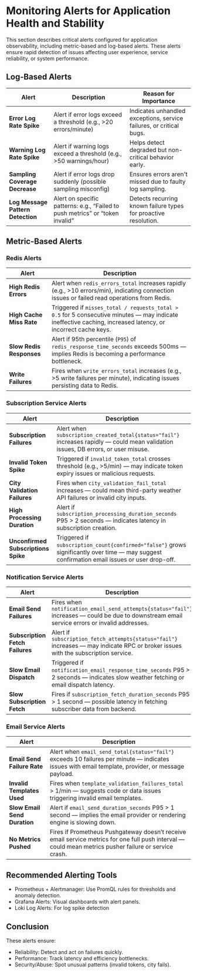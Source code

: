 # Monitoring Alerts for Application Health and Stability

This section describes critical alerts configured for application observability, including metric-based and log-based
alerts. These alerts ensure rapid detection of issues affecting user experience, service reliability, or system
performance.

## Log-Based Alerts

| Alert                             | Description                                                                   | Reason for Importance                                               |
|-----------------------------------|-------------------------------------------------------------------------------|---------------------------------------------------------------------|
| **Error Log Rate Spike**          | Alert if error logs exceed a threshold (e.g., >20 errors/minute)              | Indicates unhandled exceptions, service failures, or critical bugs. |
| **Warning Log Rate Spike**        | Alert if warning logs exceed a threshold (e.g., >50 warnings/hour)            | Helps detect degraded but non-critical behavior early.              |
| **Sampling Coverage Decrease**    | Alert if error logs drop suddenly (possible sampling misconfig)               | Ensures errors aren't missed due to faulty log sampling.            |
| **Log Message Pattern Detection** | Alert on specific patterns: e.g., “Failed to push metrics” or “token invalid” | Detects recurring known failure types for proactive resolution.     |

## Metric-Based Alerts

### Redis Alerts

| Alert                    | Description                                                                                                                                                  |
|--------------------------|--------------------------------------------------------------------------------------------------------------------------------------------------------------|
| **High Redis Errors**    | Alert when `redis_errors_total` increases rapidly (e.g., >10 errors/min), indicating connection issues or failed read operations from Redis.                 |
| **High Cache Miss Rate** | Triggered if `misses_total / requests_total > 0.5` for 5 consecutive minutes — may indicate ineffective caching, increased latency, or incorrect cache keys. |
| **Slow Redis Responses** | Alert if 95th percentile (`P95`) of `redis_response_time_seconds` exceeds 500ms — implies Redis is becoming a performance bottleneck.                        |
| **Write Failures**       | Fires when `write_errors_total` increases (e.g., >5 write failures per minute), indicating issues persisting data to Redis.                                  |

### Subscription Service Alerts

| Alert                               | Description                                                                                                                                  |
|-------------------------------------|----------------------------------------------------------------------------------------------------------------------------------------------|
| **Subscription Failures**           | Alert when `subscription_created_total{status="fail"}` increases rapidly — could mean validation issues, DB errors, or user misuse.          |
| **Invalid Token Spike**             | Triggered if `invalid_token_total` crosses threshold (e.g., >5/min) — may indicate token expiry issues or malicious requests.                |
| **City Validation Failures**        | Fires when `city_validation_fail_total` increases — could mean third-party weather API failures or invalid city inputs.                      |
| **High Processing Duration**        | Alert if `subscription_processing_duration_seconds` P95 > 2 seconds — indicates latency in subscription creation.                            |
| **Unconfirmed Subscriptions Spike** | Triggered if `subscription_count{confirmed="false"}` grows significantly over time — may suggest confirmation email issues or user drop-off. |

### Notification Service Alerts

| Alert                           | Description                                                                                                                                    |
|---------------------------------|------------------------------------------------------------------------------------------------------------------------------------------------|
| **Email Send Failures**         | Fires when `notification_email_send_attempts{status="fail"}` increases — could be due to downstream email service errors or invalid addresses. |
| **Subscription Fetch Failures** | Alert if `subscription_fetch_attempts{status="fail"}` increases — may indicate RPC or broker issues with the subscription service.             |
| **Slow Email Dispatch**         | Triggered if `notification_email_response_time_seconds` P95 > 2 seconds — indicates slow weather fetching or email dispatch latency.           |
| **Slow Subscription Fetch**     | Fires if `subscription_fetch_duration_seconds` P95 > 1 second — possible latency in fetching subscriber data from backend.                     |

### Email Service Alerts

| Alert                        | Description                                                                                                                                            |
|------------------------------|--------------------------------------------------------------------------------------------------------------------------------------------------------|
| **Email Send Failure Rate**  | Alert when `email_send_total{status="fail"}` exceeds 10 failures per minute — indicates issues with email template, provider, or message payload.      |
| **Invalid Templates Used**   | Fires when `template_validation_failures_total` > 1/min — suggests code or data issues triggering invalid email templates.                             |
| **Slow Email Send Duration** | Alert if `email_send_duration_seconds` P95 > 1 second — implies the email provider or rendering engine is slowing down.                                |
| **No Metrics Pushed**        | Fires if Prometheus Pushgateway doesn’t receive email service metrics for one full push interval — could mean metrics pusher failure or service crash. |

## Recommended Alerting Tools

* Prometheus + Alertmanager: Use PromQL rules for thresholds and anomaly detection.
* Grafana Alerts: Visual dashboards with alert panels.
* Loki Log Alerts: For log spike detection

## Conclusion

These alerts ensure:

* Reliability: Detect and act on failures quickly.
* Performance: Track latency and efficiency bottlenecks.
* Security/Abuse: Spot unusual patterns (invalid tokens, city fails).